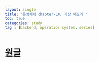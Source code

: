 ```yaml
---
layout: single
title: "운영체제 chapter-10, 가상 메모리 "
toc: true
categories: study
tag : [backend, operation system, series]
---
```


# [원글](https://gangfunction.github.io/study/nineth2/)